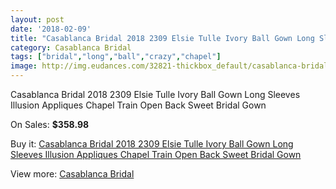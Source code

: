 ```yaml
---
layout: post
date: '2018-02-09'
title: "Casablanca Bridal 2018 2309 Elsie Tulle Ivory Ball Gown Long Sleeves Illusion Appliques Chapel Train Open Back Sweet Bridal Gown"
category: Casablanca Bridal
tags: ["bridal","long","ball","crazy","chapel"]
image: http://img.eudances.com/32821-thickbox_default/casablanca-bridal-2018-2309-elsie-tulle-ivory-ball-gown-long-sleeves-illusion-appliques-chapel-train-open-back-sweet-bridal-gown.jpg
---
```

Casablanca Bridal 2018 2309 Elsie Tulle Ivory Ball Gown Long Sleeves Illusion Appliques Chapel Train Open Back Sweet Bridal Gown

On Sales: **$358.98**
<a href="https://www.eudances.com/en/casablanca-bridal/10134-casablanca-bridal-2018-2309-elsie-tulle-ivory-ball-gown-long-sleeves-illusion-appliques-chapel-train-open-back-sweet-bridal-gown.html"><amp-img layout="responsive" width="600" height="600" src="//img.eudances.com/32821-thickbox_default/casablanca-bridal-2018-2309-elsie-tulle-ivory-ball-gown-long-sleeves-illusion-appliques-chapel-train-open-back-sweet-bridal-gown.jpg" alt="Casablanca Bridal 2018 2309 Elsie Tulle Ivory Ball Gown Long Sleeves Illusion Appliques Chapel Train Open Back Sweet Bridal Gown 0" /></a>
<a href="https://www.eudances.com/en/casablanca-bridal/10134-casablanca-bridal-2018-2309-elsie-tulle-ivory-ball-gown-long-sleeves-illusion-appliques-chapel-train-open-back-sweet-bridal-gown.html"><amp-img layout="responsive" width="600" height="600" src="//img.eudances.com/32829-thickbox_default/casablanca-bridal-2018-2309-elsie-tulle-ivory-ball-gown-long-sleeves-illusion-appliques-chapel-train-open-back-sweet-bridal-gown.jpg" alt="Casablanca Bridal 2018 2309 Elsie Tulle Ivory Ball Gown Long Sleeves Illusion Appliques Chapel Train Open Back Sweet Bridal Gown 1" /></a>
<a href="https://www.eudances.com/en/casablanca-bridal/10134-casablanca-bridal-2018-2309-elsie-tulle-ivory-ball-gown-long-sleeves-illusion-appliques-chapel-train-open-back-sweet-bridal-gown.html"><amp-img layout="responsive" width="600" height="600" src="//img.eudances.com/32828-thickbox_default/casablanca-bridal-2018-2309-elsie-tulle-ivory-ball-gown-long-sleeves-illusion-appliques-chapel-train-open-back-sweet-bridal-gown.jpg" alt="Casablanca Bridal 2018 2309 Elsie Tulle Ivory Ball Gown Long Sleeves Illusion Appliques Chapel Train Open Back Sweet Bridal Gown 2" /></a>
<a href="https://www.eudances.com/en/casablanca-bridal/10134-casablanca-bridal-2018-2309-elsie-tulle-ivory-ball-gown-long-sleeves-illusion-appliques-chapel-train-open-back-sweet-bridal-gown.html"><amp-img layout="responsive" width="600" height="600" src="//img.eudances.com/32827-thickbox_default/casablanca-bridal-2018-2309-elsie-tulle-ivory-ball-gown-long-sleeves-illusion-appliques-chapel-train-open-back-sweet-bridal-gown.jpg" alt="Casablanca Bridal 2018 2309 Elsie Tulle Ivory Ball Gown Long Sleeves Illusion Appliques Chapel Train Open Back Sweet Bridal Gown 3" /></a>
<a href="https://www.eudances.com/en/casablanca-bridal/10134-casablanca-bridal-2018-2309-elsie-tulle-ivory-ball-gown-long-sleeves-illusion-appliques-chapel-train-open-back-sweet-bridal-gown.html"><amp-img layout="responsive" width="600" height="600" src="//img.eudances.com/32826-thickbox_default/casablanca-bridal-2018-2309-elsie-tulle-ivory-ball-gown-long-sleeves-illusion-appliques-chapel-train-open-back-sweet-bridal-gown.jpg" alt="Casablanca Bridal 2018 2309 Elsie Tulle Ivory Ball Gown Long Sleeves Illusion Appliques Chapel Train Open Back Sweet Bridal Gown 4" /></a>
<a href="https://www.eudances.com/en/casablanca-bridal/10134-casablanca-bridal-2018-2309-elsie-tulle-ivory-ball-gown-long-sleeves-illusion-appliques-chapel-train-open-back-sweet-bridal-gown.html"><amp-img layout="responsive" width="600" height="600" src="//img.eudances.com/32825-thickbox_default/casablanca-bridal-2018-2309-elsie-tulle-ivory-ball-gown-long-sleeves-illusion-appliques-chapel-train-open-back-sweet-bridal-gown.jpg" alt="Casablanca Bridal 2018 2309 Elsie Tulle Ivory Ball Gown Long Sleeves Illusion Appliques Chapel Train Open Back Sweet Bridal Gown 5" /></a>
<a href="https://www.eudances.com/en/casablanca-bridal/10134-casablanca-bridal-2018-2309-elsie-tulle-ivory-ball-gown-long-sleeves-illusion-appliques-chapel-train-open-back-sweet-bridal-gown.html"><amp-img layout="responsive" width="600" height="600" src="//img.eudances.com/32824-thickbox_default/casablanca-bridal-2018-2309-elsie-tulle-ivory-ball-gown-long-sleeves-illusion-appliques-chapel-train-open-back-sweet-bridal-gown.jpg" alt="Casablanca Bridal 2018 2309 Elsie Tulle Ivory Ball Gown Long Sleeves Illusion Appliques Chapel Train Open Back Sweet Bridal Gown 6" /></a>
<a href="https://www.eudances.com/en/casablanca-bridal/10134-casablanca-bridal-2018-2309-elsie-tulle-ivory-ball-gown-long-sleeves-illusion-appliques-chapel-train-open-back-sweet-bridal-gown.html"><amp-img layout="responsive" width="600" height="600" src="//img.eudances.com/32823-thickbox_default/casablanca-bridal-2018-2309-elsie-tulle-ivory-ball-gown-long-sleeves-illusion-appliques-chapel-train-open-back-sweet-bridal-gown.jpg" alt="Casablanca Bridal 2018 2309 Elsie Tulle Ivory Ball Gown Long Sleeves Illusion Appliques Chapel Train Open Back Sweet Bridal Gown 7" /></a>
<a href="https://www.eudances.com/en/casablanca-bridal/10134-casablanca-bridal-2018-2309-elsie-tulle-ivory-ball-gown-long-sleeves-illusion-appliques-chapel-train-open-back-sweet-bridal-gown.html"><amp-img layout="responsive" width="600" height="600" src="//img.eudances.com/32822-thickbox_default/casablanca-bridal-2018-2309-elsie-tulle-ivory-ball-gown-long-sleeves-illusion-appliques-chapel-train-open-back-sweet-bridal-gown.jpg" alt="Casablanca Bridal 2018 2309 Elsie Tulle Ivory Ball Gown Long Sleeves Illusion Appliques Chapel Train Open Back Sweet Bridal Gown 8" /></a>

Buy it: [Casablanca Bridal 2018 2309 Elsie Tulle Ivory Ball Gown Long Sleeves Illusion Appliques Chapel Train Open Back Sweet Bridal Gown](https://www.eudances.com/en/casablanca-bridal/10134-casablanca-bridal-2018-2309-elsie-tulle-ivory-ball-gown-long-sleeves-illusion-appliques-chapel-train-open-back-sweet-bridal-gown.html "Casablanca Bridal 2018 2309 Elsie Tulle Ivory Ball Gown Long Sleeves Illusion Appliques Chapel Train Open Back Sweet Bridal Gown")

View more: [Casablanca Bridal](https://www.eudances.com/en/4-casablanca-bridal "Casablanca Bridal")